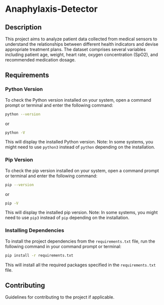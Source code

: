 
# Anaphylaxis-Detector

## Description

This project aims to analyze patient data collected from medical sensors to understand the relationships between different health indicators and devise appropriate treatment plans. The dataset comprises several variables including patient age, weight, heart rate, oxygen concentration (SpO2), and recommended medication dosage.

## Requirements

### Python Version

To check the Python version installed on your system, open a command prompt or terminal and enter the following command:

```bash
python --version
```

or

```bash
python -V
```

This will display the installed Python version. Note: In some systems, you might need to use `python3` instead of `python` depending on the installation.

### Pip Version

To check the pip version installed on your system, open a command prompt or terminal and enter the following command:

```bash
pip --version
```

or

```bash
pip -V
```

This will display the installed pip version. Note: In some systems, you might need to use `pip3` instead of `pip` depending on the installation.

### Installing Dependencies

To install the project dependencies from the `requirements.txt` file, run the following command in your command prompt or terminal:

```bash
pip install -r requirements.txt
```

This will install all the required packages specified in the `requirements.txt` file.

## Contributing

Guidelines for contributing to the project if applicable.

